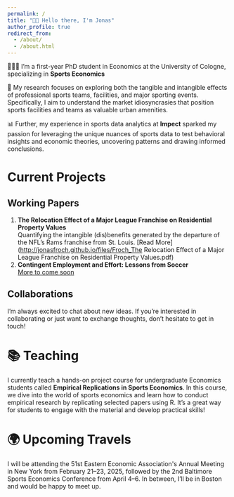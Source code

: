 ```yaml
---
permalink: /
title: "👋🏼 Hello there, I'm Jonas"
author_profile: true
redirect_from: 
  - /about/
  - /about.html
---
```


👨🏻‍💻 I’m a first-year PhD student in Economics at the University of Cologne, specializing in **Sports Economics**

🔬 My research focuses on exploring both the tangible and intangible effects of professional sports teams, facilities, and major sporting events. Specifically, I aim to understand the market idiosyncrasies that position sports facilities and teams as valuable urban amenities.

📊 Further, my experience in sports data analytics at **Impect** sparked my passion for leveraging the unique nuances of sports data to test behavioral insights and economic theories, uncovering patterns and drawing informed conclusions. 

# Current Projects
## Working Papers
1. **The Relocation Effect of a Major League Franchise on Residential Property Values**  
   Quantifying the intangible (dis)benefits generated by the departure of the NFL’s Rams franchise from St. Louis. [Read More](http://jonasfroch.github.io/files/Froch_The Relocation Effect of a Major League Franchise on Residential Property Values.pdf)
2. **Contingent Employment and Effort: Lessons from Soccer**  
   [More to come soon]()

## Collaborations
I’m always excited to chat about new ideas. If you’re interested in collaborating or just want to exchange thoughts, don’t hesitate to get in touch!

# 📚 Teaching
I currently teach a hands-on project course for undergraduate Economics students called **Empirical Replications in Sports Economics**. In this course, we dive into the world of sports economics and learn how to conduct empirical research by replicating selected papers using R. It’s a great way for students to engage with the material and develop practical skills!

# 🌍 Upcoming Travels
I will be attending the 51st Eastern Economic Association's Annual Meeting in New York from February 21–23, 2025, followed by the 2nd Baltimore Sports Economics Conference from April 4–6. In between, I’ll be in Boston and would be happy to meet up.
